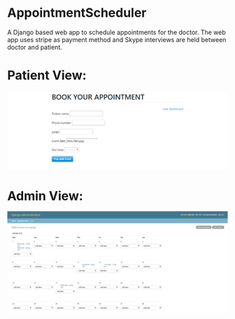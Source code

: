 # AppointmentScheduler
A Django based web app to schedule appointments for the doctor. The web app uses stripe as payment method and Skype interviews are held between doctor and patient.
<br>
<h1>Patient View:</h1>

![abcde](abcde.PNG)

<h1>Admin View:</h1>

![def](def.PNG)
